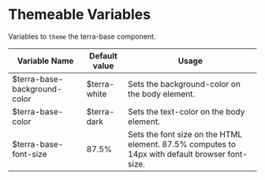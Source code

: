 # Themeable Variables

Variables to `theme` the terra-base component.

| Variable Name                | Default value | Usage                                          |
|------------------------------|---------------|------------------------------------------------|
| $terra-base-background-color | $terra-white  | Sets the background-color on the body element. |
| $terra-base-color            | $terra-dark   | Sets the text-color on the body element.       |
| $terra-base-font-size        | 87.5%         | Sets the font size on the HTML element. 87.5% computes to 14px with default browser font-size. |
